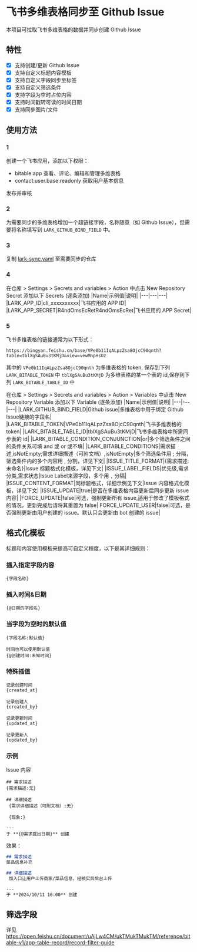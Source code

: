 # 飞书多维表格同步至 Github Issue
本项目可拉取飞书多维表格的数据并同步创建 Github Issue

## 特性
- [x] 支持创建/更新 Github Issue
- [x] 支持自定义标题内容模板
- [x] 支持自定义字段同步至标签
- [x] 支持自定义筛选条件
- [x] 支持字段为空时占位内容
- [x] 支持时间戳转可读的时间日期
- [x] 支持同步图片/文件

## 使用方法

### 1
创建一个飞书应用，添加以下权限：
- bitable:app 查看、评论、编辑和管理多维表格
- contact:user.base:readonly 获取用户基本信息

发布并审核

### 2
为需要同步的多维表格增加一个超链接字段，名称随意（如 Github Issue），但需要将名称填写到 `LARK_GITHUB_BIND_FIELD` 中。

### 3

复制 [lark-sync.yaml](./.github/workflows/lark-sync.yaml) 至需要同步的仓库

### 4

在仓库 > Settings > Secrets and variables > Action 中点击 New Repository Secret 添加以下 Secrets (逐条添加)
|Name|示例值|说明|
|---|---|---|
|LARK_APP_ID|cli_xxxxxxxxxx|飞书应用的 APP ID|
|LARK_APP_SECRET|R4ndOmsEcRetR4ndOmsEcRet|飞书应用的 APP Secret|

### 5
飞书多维表格的链接通常为以下形式：
```
https://bingyan.feishu.cn/base/VPe0b11IqALpzZsa8OjcC90qnth?table=tblXgSAuBu3tKMjD&view=vewMnpHsUz
```
其中的 `VPe0b11IqALpzZsa8OjcC90qnth` 为多维表格的 token, 保存到下列 `LARK_BITABLE_TOKEN` 中
`tblXgSAuBu3tKMjD` 为多维表格的某一个表的 id,保存到下列 `LARK_BITABLE_TABLE_ID` 中


在仓库 > Settings > Secrets and variables > Action > Variables 中点击 New Repository Variable 添加以下 Variable (逐条添加)
|Name|示例值|说明|
|---|---|---|
|LARK_GITHUB_BIND_FIELD|Github issue|多维表格中用于绑定 Github Issue链接的字段名|
|LARK_BITABLE_TOKEN|VPe0b11IqALpzZsa8OjcC90qnth|飞书多维表格的 token|
|LARK_BITABLE_TABLE_ID|tblXgSAuBu3tKMjD|飞书多维表格中所需同步表的 id|
|LARK_BITABLE_CONDITION_CONJUNCTION|or|多个筛选条件之间的条件关系可填 and 或 or 或不填|
|LARK_BITABLE_CONDITIONS|需求描述,isNotEmpty;需求详细描述（可附文档）,isNotEmpty|多个筛选条件用 ; 分隔，筛选条件内的多个内容用 , 分割，详见下文|
|ISSUE_TITLE_FORMAT|{需求描述:未命名}|Issue 标题格式化模板，详见下文|
|ISSUE_LABEL_FIELDS|优先级,需求分类,需求状态|Issue Label来源字段，多个用 `,` 分隔|
|ISSUE_CONTENT_FORMAT|同标题格式，详细示例见下文|Issue 内容格式化模板，详见下文|
|ISSUE_UPDATE|true|是否在多维表格内容更新后同步更新 issue 内容|
|FORCE_UPDATE|false|可选，强制更新所有 issue,适用于修改了模板格式的情况，更新完成后请将其重置为 false|
FORCE_UPDATE_USER|false|可选，是否强制更新由用户创建的 issue。默认只会更新由 bot 创建的 issue|

## 格式化模板
标题和内容使用模板来提高可自定义程度，以下是其详细规则：

### 插入指定字段内容
```
{字段名称}
```

### 插入时间&日期
```
{@日期的字段名}
```

### 当字段为空时的默认值
```
{字段名称:默认值}

时间也可以使用默认值
{@创建时间:未知时间}
```

### 特殊插值
```
记录创建时间
{created_at}

记录创建人
{created_by}

记录更新时间
{updated_at}

记录更新人
{updated_by}
```

### 示例
Issue 内容
```
## 需求描述
{需求描述:无}

## 详细描述
 {需求详细描述（可附文档）:无}

 {现象:}

--- 
于 **{@需求提出日期}** 创建
```
效果：

```markdown
## 需求描述
菜品信息补充

## 详细描述
 加入口让用户上传商家/菜品信息，经核实后后台上传

--- 
于 **2024/10/11 16:00** 创建
```
## 筛选字段
详见 https://open.feishu.cn/document/uAjLw4CM/ukTMukTMukTM/reference/bitable-v1/app-table-record/record-filter-guide
